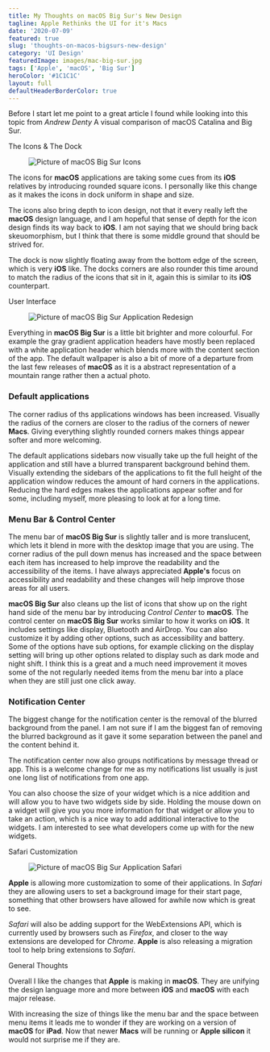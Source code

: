 ```yaml
---
title: My Thoughts on macOS Big Sur's New Design
tagline: Apple Rethinks the UI for it's Macs
date: '2020-07-09'
featured: true
slug: 'thoughts-on-macos-bigsurs-new-design'
category: 'UI Design'
featuredImage: images/mac-big-sur.jpg
tags: ['Apple', 'macOS', 'Big Sur']
heroColor: '#1C1C1C'
layout: full
defaultHeaderBorderColor: true
---
```


Before I start let me point to a great article I found while looking into this topic from *Andrew Denty* <ExternalLink url="https://www.andrewdenty.com/blog/2020/07/01/a-visual-comparison-of-macos-catalina-and-big-sur.html">A visual comparison of macOS Catalina and Big Sur</ExternalLink>.

<SectionHeader>
  The Icons & The Dock
</SectionHeader>

<figure>

![Picture of macOS Big Sur Icons](/images/apple_macos-bigsur_dock_06222020.jpg)

</figure>

The icons for **macOS** applications are taking some cues from its **iOS** relatives by introducing rounded square icons.  I personally like this change as it makes the icons in dock uniform in shape and size. 

The icons also bring depth to icon design,  not that it every really left the **macOS** design language, and I am hopeful that sense of depth for the icon design finds its way back to **iOS**. I am not saying that we should bring back skeuomorphism, but I think that there is some middle ground that should be strived for.

The dock is now slightly floating away from the bottom edge of the screen, which is very **iOS** like. The docks corners are also rounder this time around to match the radius of the icons that sit in it, again this is similar to its **iOS** counterpart.

<SectionHeader>
User Interface
</SectionHeader>

<figure>

![Picture of macOS Big Sur Application Redesign](/images/apple_macos-bigsur_redesignedapps_06222020.jpg
)

</figure>

Everything in **macOS Big Sur** is a little bit brighter and more colourful. For example the gray gradient application headers have mostly been replaced with a white application header which blends more with the content section of the app. The default wallpaper is also a bit of more of a departure from the last few releases of **macOS** as it is a abstract representation of a mountain range rather then a actual photo.

### Default applications

The corner radius of ths applications windows has been increased. Visually the radius of the corners are closer to the radius of the corners of newer **Macs**. Giving everything slightly rounded corners makes things appear softer and more welcoming.

The default applications sidebars now visually take up the full height of the application and still have a blurred transparent background behind them. Visually extending the sidebars of the applications to fit the full height of the application window reduces the amount of hard corners in the applications. Reducing the hard edges makes the applications appear softer and for some, including myself, more pleasing to look at for a long time.

### Menu Bar & Control Center

<FloatingImage width='300px' float='right' 
  caption="Big Sur Control Center"
imageFilename='apple_macos-bigsur_controlcenter_06222020.jpg' />

The menu bar of **macOS Big Sur** is slightly taller and is more translucent, which lets it blend in more with the desktop image that you are using. The corner radius of the pull down menus has increased and the space between each item has increased to help improve the readability and the accessibility of the items. I have always appreciated **Apple's** focus on accessibility and readability and these changes will help improve those areas for all users. 

**macOS Big Sur** also cleans up the list of icons that show up on the right hand side of the menu bar by introducing *Control Center* to **macOS**. The control center on **macOS Big Sur** works similar to how it works on **iOS**. It includes settings like display, Bluetooth and AirDrop.  You can also customize it by adding other options, such as accessibility and battery. Some of the options have sub options, for example clicking on the display setting will bring up other options related to display such as dark mode and night shift. I think this is a great and a much need improvement it moves some of the not regularly needed items from the menu bar into a place when they are still just one click away.

### Notification Center

<FloatingImage width='300px' float='left' 
  caption="macOS Big Sur Notification Center"
imageFilename='apple_macos-bigsur_notificationcenter_06222020.jpg' />

The biggest change for the notification center is the removal of the blurred background from the panel.  I am not sure if I am the biggest fan of removing the blurred background as it gave it some separation between the panel and the content behind it.

The notification center now also groups notifications by message thread or app.  This is a welcome change for me as my notifications list usually is just one long list of notifications from one app.

You can also choose the size of your widget which is  a nice addition and will allow you to have two widgets side by side. Holding the mouse down on a widget will give you you more information for that widget or allow you to take an action, which is a nice way to add additional interactive to the widgets. I am interested to see what developers come up with for the new widgets.

<SectionHeader>Safari Customization</SectionHeader>

<figure>


![Picture of macOS Big Sur Application Safari](/images/apple_macos-bigsur_customizedsafari-startpage_06222020.jpg
)
</figure>


**Apple** is allowing more customization to some of their applications.  In *Safari* they are allowing users to set a background image for their start page, something that other browsers have allowed for awhile now which is great to see. 

*Safari* will also be adding support for the WebExtensions API, which is currently used by browsers such as *Firefox*, and closer to the way extensions are developed for *Chrome*. **Apple** is also releasing a migration tool to help bring extensions to *Safari*.

<SectionHeader>General Thoughts</SectionHeader>

Overall I like the changes that **Apple** is making in **macOS**.  They are unifying the design language more and more between **iOS** and **macOS** with each major release.

With increasing the size of things like the menu bar and the space between menu items it leads me to wonder if they are working on a version of **macOS** for **iPad**.  Now that newer **Macs** will be running or **Apple silicon** it would not surprise me if they are.


<BuyMeACoffeeWidget />
